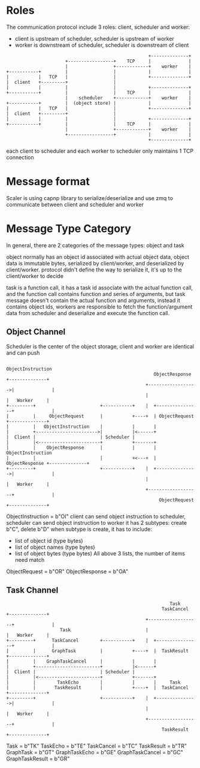 # Roles

The communication protocol include 3 roles: client, scheduler and worker:

- client is upstream of scheduler, scheduler is upstream of worker
- worker is downstream of scheduler, scheduler is downstream of client

```plaintext
                                                     +--------------+
                      +-----------------+    TCP     |              |
                      |                 +------------+    worker    |
+-----------+         |                 |            |              |
|           |   TCP   |                 |            +--------------+
|  client   +---------+                 |
|           |         |                 |            +--------------+
+-----------+         |                 |    TCP     |              |
                      |    scheduler    +------------+    worker    |
+-----------+         |  (object store) |            |              |
|           |   TCP   |                 |            +--------------+
|  client   +---------+                 |
|           |         |                 |            +--------------+
+-----------+         |                 |    TCP     |              |
                      |                 +------------+    worker    |
                      +-----------------+            |              |
                                                     +--------------+

```

each client to scheduler and each worker to scheduler only maintains 1 TCP connection

# Message format

Scaler is using capnp library to serialize/deserialize and use zmq to communicate between client and scheduler and
worker

# Message Type Category

In general, there are 2 categories of the message types: object and task

object normally has an object id associated with actual object data, object data is immutable bytes, serialized by
client/worker, and deserialized by client/worker. protocol didn't define the way to serialize it, it's up to the
client/worker to decide

task is a function call, it has a task id associate with the actual function call, and the function call contains
function and series of arguments, but task message doesn't contain the actual function and arguments, instead it
contains object ids, workers are responsible to fetch the function/argument data from scheduler and deserialize and
execute the function call.

## Object Channel

Scheduler is the center of the object storage, client and worker are identical and can push

```plaintext
                                                      ObjectInstruction
                                                       ObjectResponse   +--------------+
                                                    +------------------>|              |
                                                    |                   |   Worker     |
+---------+                        +-----------+    |  +----------------+              |
|         |     ObjectRequest      |           +----+  | ObjectRequest  +--------------+
|         |   ObjectInstruction    |           |       |
|         +----------------------->|           |<------+
|  Client |                        | Scheduler |
|         |<-----------------------+           +-------+
|         |    ObjectResponse      |           |       | ObjectInstruction
|         |                        |           +<---+  | ObjectResponse +--------------+
+---------+                        +-----------+    |  +--------------->|              |
                                                    |                   |   Worker     |
                                                    +-------------------+              |
                                                         ObjectRequest  +--------------+

```

ObjectInstruction = b"OI"
client can send object instruction to scheduler, scheduler can send object instruction to worker
it has 2 subtypes: create b"C", delete b"D"
when subtype is create, it has to include:

- list of object id (type bytes)
- list of object names (type bytes)
- list of object bytes (type bytes)
  All above 3 lists, the number of items need match

ObjectRequest = b"OR"
ObjectResponse = b"OA"

## Task Channel

```plaintext
                                                             Task
                                                          TaskCancel    +--------------+
                                                    +-------------------+              |
                    Task                            |                   |   Worker     |
+---------+      TaskCancel        +-----------+    |  +----------------+              |
|         |      GraphTask         |           +----+  |  TaskResult    +--------------+
|         |    GraphTaskCancel     |           |       |
|         +------------------------+           |<------+
|  Client |                        | Scheduler |
|         |<-----------------------+           +-------+
|         |        TaskEcho        |           |       |     Task
|         |       TaskResult       |           +----+  |  TaskCancel    +--------------+
+---------+                        +-----------+    |  +--------------->|              |
                                                    |                   |   Worker     |
                                                    +-------------------+              |
                                                          TaskResult    +--------------+
```

Task = b"TK"
TaskEcho = b"TE"
TaskCancel = b"TC"
TaskResult = b"TR"
GraphTask = b"GT"
GraphTaskEcho = b"GE"
GraphTaskCancel = b"GC"
GraphTaskResult = b"GR"
